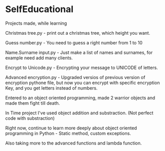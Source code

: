 # SelfEducational
Projects made, while learning

Christmas tree.py - print out a christmas tree, which height you want.

Guess number.py - You need to guess a right number from 1 to 10

Name.Surname input.py - Just make a list of names and surnames, for example need add many clients.

Encrypt to Unicode.py - Encrypting your message to UNICODE of letters.

Advanced encryption.py - Upgraded versios of previous version of encryption pythone file, but now you can encrypt with specific encryption Key, and you get letters instead of numbers.

Entered to an object oriented programming, made 2 warrior objects and made them fight till death.

In Time project I've used object addition and substraction. (Not perfect code with substraction)

Right now, continue to learn more deeply about object oriented programming in Python - Static method, custom exceptions.

Also taking more to the advanced functions and lambda function.
